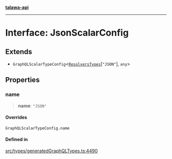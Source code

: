 [**talawa-api**](../../../README.md)

***

# Interface: JsonScalarConfig

## Extends

- `GraphQLScalarTypeConfig`\<[`ResolversTypes`](../type-aliases/ResolversTypes.md)\[`"JSON"`\], `any`\>

## Properties

### name

> **name**: `"JSON"`

#### Overrides

`GraphQLScalarTypeConfig.name`

#### Defined in

[src/types/generatedGraphQLTypes.ts:4490](https://github.com/Suyash878/talawa-api/blob/f376d03c37e9acd046e7cc983947432c95f74442/src/types/generatedGraphQLTypes.ts#L4490)
